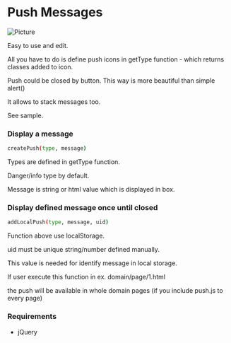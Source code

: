 # Push Messages 

![Picture](https://i.imgur.com/HCVL625.png)

Easy to use and edit.

All you have to do is define push icons in getType function - which returns classes added to icon.

Push could be closed by button. This way is more beautiful than simple alert()

It allows to stack messages too.

See sample.

### Display a message
```sh
createPush(type, message)
```

Types are defined in getType function.

Danger/info type by default.

Message is string or html value which is displayed in box.



### Display defined message once until closed
```sh
addLocalPush(type, message, uid)
```

Function above use localStorage. 

uid must be unique string/number defined manually.

This value is needed for identify message in local storage.



If user execute this function in ex. domain/page/1.html 

the push will be available in whole domain pages (if you include push.js to every page)

### Requirements

- jQuery
